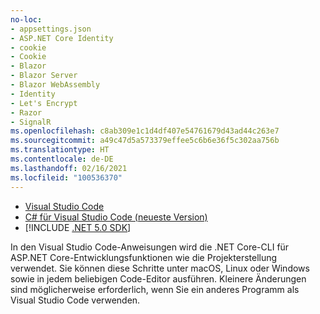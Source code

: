 ```yaml
---
no-loc:
- appsettings.json
- ASP.NET Core Identity
- cookie
- Cookie
- Blazor
- Blazor Server
- Blazor WebAssembly
- Identity
- Let's Encrypt
- Razor
- SignalR
ms.openlocfilehash: c8ab309e1c1d4df407e54761679d43ad44c263e7
ms.sourcegitcommit: a49c47d5a573379effee5c6b6e36f5c302aa756b
ms.translationtype: HT
ms.contentlocale: de-DE
ms.lasthandoff: 02/16/2021
ms.locfileid: "100536370"
---
```

* [Visual Studio Code](https://code.visualstudio.com/download)
* [C# für Visual Studio Code (neueste Version)](https://marketplace.visualstudio.com/items?itemName=ms-dotnettools.csharp)
* [!INCLUDE [.NET 5.0 SDK](~/includes/5.0-SDK.md)]

In den Visual Studio Code-Anweisungen wird die .NET Core-CLI für ASP.NET Core-Entwicklungsfunktionen wie die Projekterstellung verwendet. Sie können diese Schritte unter macOS, Linux oder Windows sowie in jedem beliebigen Code-Editor ausführen. Kleinere Änderungen sind möglicherweise erforderlich, wenn Sie ein anderes Programm als Visual Studio Code verwenden.
